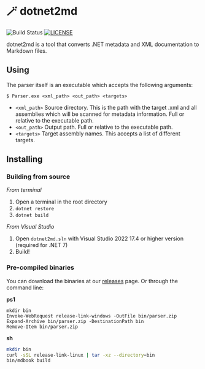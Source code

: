 # 🪄 dotnet2md

![Build Status](https://github.com/isadorasophia/dotnet2md/actions/workflows/ci.yaml/badge.svg)
[![LICENSE](https://img.shields.io/github/license/isadorasophia/dotnet2md.svg)](LICENSE)

dotnet2md is a tool that converts .NET metadata and XML documentation to Markdown files.

## Using
The parser itself is an executable which accepts the following arguments:

```shell
$ Parser.exe <xml_path> <out_path> <targets>
```

- `<xml_path>` Source directory. This is the path with the target .xml and all assemblies which will be scanned for metadata information. Full or relative to the executable path.
- `<out_path>` Output path. Full or relative to the executable path.
- `<targets>` Target assembly names. This accepts a list of different targets.

## Installing
### Building from source
_From terminal_
1. Open a terminal in the root directory
2. `dotnet restore`
3. `dotnet build`

_From Visual Studio_
1. Open `dotnet2md.sln` with Visual Studio 2022 17.4 or higher version (required for .NET 7)
2. Build!

### Pre-compiled binaries
You can download the binaries at our [releases](https://github.com/isadorasophia/dotnet2md/release) page. Or through the command line:

**ps1**
```shell
mkdir bin
Invoke-WebRequest release-link-windows -OutFile bin/parser.zip
Expand-Archive bin/parser.zip -DestinationPath bin
Remove-Item bin/parser.zip
```

**sh**
```bash
mkdir bin
curl -sSL release-link-linux | tar -xz --directory=bin
bin/mdbook build
```
